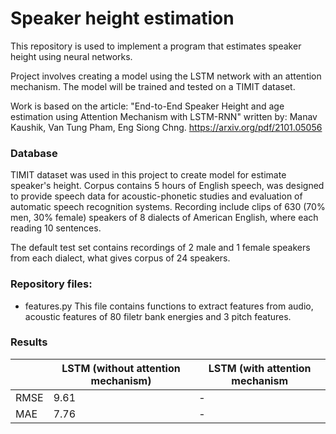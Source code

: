 # Speaker height estimation

This repository is used to implement a program that estimates speaker height using neural networks.

Project involves creating a model using the LSTM network with an attention mechanism. The model will be trained and tested on a TIMIT dataset. 

Work is based on the article: "End-to-End Speaker Height and age estimation using Attention Mechanism with LSTM-RNN" written by: Manav Kaushik, Van Tung Pham, Eng Siong Chng.
https://arxiv.org/pdf/2101.05056

### Database
TIMIT dataset was used in this project to create model for estimate speaker's height. Corpus contains 5 hours of English speech, was designed to provide speech data for acoustic-phonetic studies and evaluation of automatic speech recognition systems. Recording include clips of 630 (70% men, 30% female) speakers of 8 dialects of American English, where each reading 10 sentences.

The default test set contains recordings of 2 male and 1 female speakers from each dialect, what gives corpus of 24 speakers. 


### Repository files:
* features.py 
This file contains functions to extract features from audio, acoustic features of 80 filetr bank energies and 3 pitch features.


### Results
|      | LSTM (without attention mechanism) | LSTM (with attention mechanism |
| ---- | ---------------------------------- | ------------------------------ |
| RMSE | 9.61                               |              -                 |
| MAE  | 7.76                               |              -                 |

